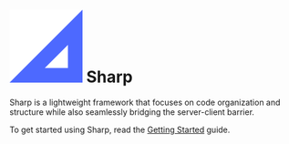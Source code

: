 # ![LOGO](https://github.com/JusteTheCoder/Sharp/blob/main/.moonwave/static/logo.svg) Sharp

Sharp is a lightweight framework that focuses on code organization and structure while also seamlessly bridging the server-client barrier.

To get started using Sharp, read the [Getting Started](#getting-started) guide.